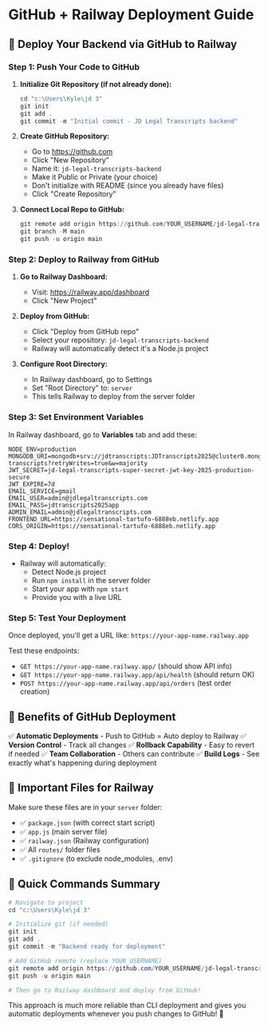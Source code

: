 # GitHub + Railway Deployment Guide

## 🚀 Deploy Your Backend via GitHub to Railway

### Step 1: Push Your Code to GitHub

1. **Initialize Git Repository (if not already done):**
   ```powershell
   cd "c:\Users\Kyle\jd 3"
   git init
   git add .
   git commit -m "Initial commit - JD Legal Transcripts backend"
   ```

2. **Create GitHub Repository:**
   - Go to https://github.com
   - Click "New Repository"
   - Name it: `jd-legal-transcripts-backend`
   - Make it Public or Private (your choice)
   - Don't initialize with README (since you already have files)
   - Click "Create Repository"

3. **Connect Local Repo to GitHub:**
   ```powershell
   git remote add origin https://github.com/YOUR_USERNAME/jd-legal-transcripts-backend.git
   git branch -M main
   git push -u origin main
   ```

### Step 2: Deploy to Railway from GitHub

1. **Go to Railway Dashboard:**
   - Visit: https://railway.app/dashboard
   - Click "New Project"

2. **Deploy from GitHub:**
   - Click "Deploy from GitHub repo"
   - Select your repository: `jd-legal-transcripts-backend`
   - Railway will automatically detect it's a Node.js project

3. **Configure Root Directory:**
   - In Railway dashboard, go to Settings
   - Set "Root Directory" to: `server`
   - This tells Railway to deploy from the server folder

### Step 3: Set Environment Variables

In Railway dashboard, go to **Variables** tab and add these:

```
NODE_ENV=production
MONGODB_URI=mongodb+srv://jdtranscripts:JDTranscripts2025@cluster0.mongodb.net/jd-transcripts?retryWrites=true&w=majority
JWT_SECRET=jd-legal-transcripts-super-secret-jwt-key-2025-production-secure
JWT_EXPIRE=7d
EMAIL_SERVICE=gmail
EMAIL_USER=admin@jdlegaltranscripts.com
EMAIL_PASS=jdtranscripts2025app
ADMIN_EMAIL=admin@jdlegaltranscripts.com
FRONTEND_URL=https://sensational-tartufo-6888eb.netlify.app
CORS_ORIGIN=https://sensational-tartufo-6888eb.netlify.app
```

### Step 4: Deploy!

- Railway will automatically:
  - Detect Node.js project
  - Run `npm install` in the server folder
  - Start your app with `npm start`
  - Provide you with a live URL

### Step 5: Test Your Deployment

Once deployed, you'll get a URL like: `https://your-app-name.railway.app`

Test these endpoints:
- `GET https://your-app-name.railway.app/` (should show API info)
- `GET https://your-app-name.railway.app/api/health` (should return OK)
- `POST https://your-app-name.railway.app/api/orders` (test order creation)

## 🔧 Benefits of GitHub Deployment

✅ **Automatic Deployments** - Push to GitHub = Auto deploy to Railway
✅ **Version Control** - Track all changes
✅ **Rollback Capability** - Easy to revert if needed
✅ **Team Collaboration** - Others can contribute
✅ **Build Logs** - See exactly what's happening during deployment

## 🚨 Important Files for Railway

Make sure these files are in your `server` folder:
- ✅ `package.json` (with correct start script)
- ✅ `app.js` (main server file)
- ✅ `railway.json` (Railway configuration)
- ✅ All `routes/` folder files
- ✅ `.gitignore` (to exclude node_modules, .env)

## 🎯 Quick Commands Summary

```powershell
# Navigate to project
cd "c:\Users\Kyle\jd 3"

# Initialize git (if needed)
git init
git add .
git commit -m "Backend ready for deployment"

# Add GitHub remote (replace YOUR_USERNAME)
git remote add origin https://github.com/YOUR_USERNAME/jd-legal-transcripts-backend.git
git push -u origin main

# Then go to Railway dashboard and deploy from GitHub!
```

This approach is much more reliable than CLI deployment and gives you automatic deployments whenever you push changes to GitHub! 🚀